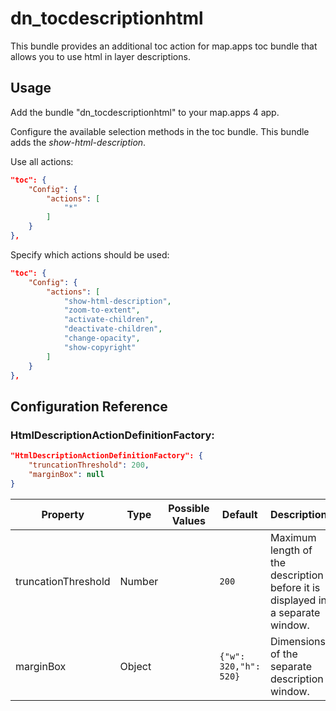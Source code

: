 # dn_tocdescriptionhtml

This bundle provides an additional toc action for map.apps toc bundle that allows you to use html in layer descriptions.

## Usage

Add the bundle "dn_tocdescriptionhtml" to your map.apps 4 app.

Configure the available selection methods in the toc bundle. This bundle adds the _show-html-description_.

Use all actions:
```json
"toc": {
    "Config": {
        "actions": [
            "*"
        ]
    }
},
```

Specify which actions should be used:
```json
"toc": {
    "Config": {
        "actions": [
            "show-html-description",
            "zoom-to-extent",
            "activate-children",
            "deactivate-children",
            "change-opacity",
            "show-copyright"
        ]
    }
},
```

## Configuration Reference

### HtmlDescriptionActionDefinitionFactory:
```json
"HtmlDescriptionActionDefinitionFactory": {
    "truncationThreshold": 200,
    "marginBox": null
}
```

| Property                       | Type    | Possible Values | Default                   | Description                                                                                                             |
|--------------------------------|---------|-----------------|---------------------------|------------------------------------------------------------------------------------------------------------------------ |
| truncationThreshold            | Number  |                 | ```200```                 | Maximum length of the description before it is displayed in a separate window.                                          |
| marginBox                      | Object  |                 | ```{"w": 320,"h": 520}``` | Dimensions of the separate description window.                                                                                                          |
